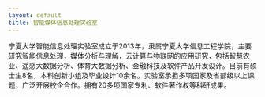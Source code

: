 ```yaml
---
layout: default
title: 智能媒体信息处理实验室
---
```

宁夏大学智能信息处理实验室成立于2013年，隶属宁夏大学信息工程学院，主要研究智能信息处理，媒体分析与理解，云计算与物联网的应用研究，包括智慧农业、遥感大数据分析、体育大数据分析、金融科技及软件产品开发设计。目前有硕士生8名，本科创新小组及毕业设计10余名。实验室承担多项国家及省部级以上课题，广泛开展校企合作。拥有20多项国家专利、软件著作权等科研成果。 